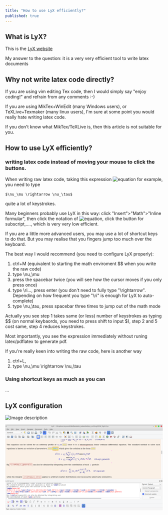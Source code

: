 ```yaml
---
title: "How to use LyX efficiently?"
published: true
---
```



## What is LyX?
This is the [LyX website](https://www.lyx.org/)

My answer to the question:
it is a very very efficient tool to write latex documents

## Why not write latex code directly?
If you are using vim editing Tex code, then I would simply say "enjoy coding!" and refrain from any comments :-)

If you are using MikTex+WinEdit (many Windows users), or TeXLive+Texmaker (many linux users), I'm sure at some point you would really hate writing latex code.

If you don't know what MikTex/TeXLive is, then this article is not suitable for you.

## How to use LyX efficiently?
### writing latex code instead of moving your mouse to click the buttons.
When writing raw latex code, taking this expression 
![equation](https://latex.codecogs.com/gif.download?%24%5Cnu_%5Cmu%20%5Crightarrow%20%5Cnu_%5Ctau%24) for example, you need to type
```
$\nu_\mu \rightarrow \nu_\tau$
```
quite a lot of keystrokes.

Many beginners probably use LyX in this way:
click "Insert">"Math">"Inline formular", then click the notation of ![equation](https://latex.codecogs.com/gif.download?%24%5Cnu%24), click the button for subscript,...., which is very very low efficient.

If you are a little more advanced users, you may use a lot of shortcut keys to do that. But you may realise that you fingers jump too much over the keyboard.

The best way I would recommend (you need to configure LyX properly):

1. ctrl+M (equivalent to starting the math enviroment $$ when you write the raw code) 
2. type \nu_\mu
3. press the spacebar twice (you will see how the cursor moves if you only press once)
4. type \ri..., press enter (you don't need to fully type "\rightarrow". Depending on how frequent you type "\ri" is enough for LyX to auto-complete)
5. type \nu_\tau, press spacebar three times to jump out of the math mode

Actually you see step 1 takes same (or less) number of keystrokes as typing $$ (on normal keybaords, you need to press shift to input $), step 2 and 5 cost same, step 4 reduces keystrokes.

Most importantly, you see the expression immediately without runing latex/pdflatex to generate pdf.

If you're really keen into writing the raw code, here is another way
1. ctrl+L,
2. type \nu_\mu \rightarrow \nu_\tau

### Using shortcut keys as much as you can

...

## LyX configuration
![Image description](/image/LyX_set_.png)

![Image description](/image/lyx_use.png)
